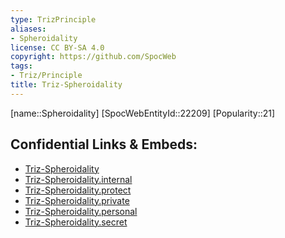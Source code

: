 ```yaml
---
type: TrizPrinciple
aliases:
- Spheroidality
license: CC BY-SA 4.0
copyright: https://github.com/SpocWeb
tags: 
- Triz/Principle
title: Triz-Spheroidality
---
```

[name::Spheroidality]
[SpocWebEntityId::22209]
[Popularity::21]



## Confidential Links & Embeds: 
- [Triz-Spheroidality](../../../../_public/tech/Triz/Principle/Triz-Spheroidality.md) 
- [Triz-Spheroidality.internal](../../../../_internal/tech/Triz/Principle/Triz-Spheroidality.internal.md) 
- [Triz-Spheroidality.protect](../../../../_protect/tech/Triz/Principle/Triz-Spheroidality.protect.md) 
- [Triz-Spheroidality.private](../../../../_private/tech/Triz/Principle/Triz-Spheroidality.private.md) 
- [Triz-Spheroidality.personal](../../../../_personal/tech/Triz/Principle/Triz-Spheroidality.personal.md) 
- [Triz-Spheroidality.secret](../../../../_secret/tech/Triz/Principle/Triz-Spheroidality.secret.md) 
